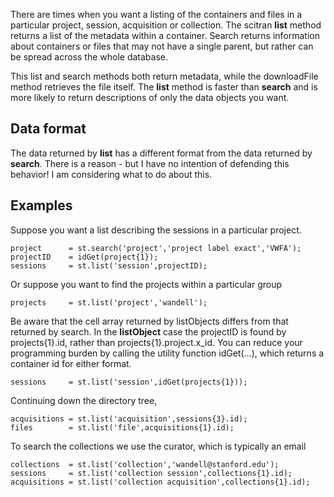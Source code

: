 There are times when you want a listing of the containers and files in a particular project, session, acquisition or collection. The scitran **list** method returns a list of the metadata within a container. Search returns information about containers or files that may not have a single parent, but rather can be spread across the whole database.

This list and search methods both return metadata, while the downloadFile method retrieves the file itself.  The **list** method is faster than **search** and is more likely to return descriptions of only the data objects you want.

## Data format

The data returned by **list** has a different format from the data returned by **search**.  There is a reason - but I have no intention of defending this behavior!  I am considering what to do about this.

## Examples

Suppose you want a list describing the sessions in a particular project.
```
project      = st.search('project','project label exact','VWFA');
projectID    = idGet(project{1});
sessions     = st.list('session',projectID);
```
Or suppose you want to find the projects within a particular group

    projects     = st.list('project','wandell');

Be aware that the cell array returned by listObjects differs from that returned by search.  In the **listObject** case the projectID is found by projects{1}.id, rather than projects{1}.project.x_id.  You can reduce your programming burden by calling the utility function idGet(...), which returns a container id for either format.

    sessions     = st.list('session',idGet(projects{1}));

Continuing down the directory tree, 

    acquisitions = st.list('acquisition',sessions{3}.id); 
    files        = st.list('file',acquisitions{1}.id); 

To search the collections we use the curator, which is typically an email

    collections  = st.list('collection','wandell@stanford.edu');
    sessions     = st.list('collection session',collections{1}.id);
    acquisitions = st.list('collection acquisition',collections{1}.id); 



